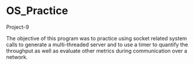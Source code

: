 # OS_Practice
Project-9

The objective of this program was to practice using socket related system calls to generate a multi-threaded server and to use a timer to quantify the throughput as well as evaluate other metrics during communication over a network.
